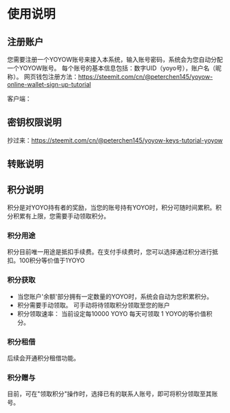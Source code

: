 # 使用说明

## 注册账户
您需要注册一个YOYOW账号来接入本系统，输入账号密码，系统会为您自动分配一个YOYOW账号。
每个账号的基本信息包括：数字UID（yoyo号），账户名（昵称）。
网页钱包注册方法：https://steemit.com/cn/@peterchen145/yoyow-online-wallet-sign-up-tutorial

客户端：

## 密钥权限说明
抄过来：https://steemit.com/cn/@peterchen145/yoyow-keys-tutorial-yoyow



## 转账说明


## 积分说明
积分是对YOYO持有者的奖励，当您的账号持有YOYO时，积分可随时间累积。积分积累有上限，您需要手动领取积分。

### 积分用途

积分目前唯一用途是抵扣手续费。在支付手续费时，您可以选择通过积分进行抵扣。100积分等价值于1YOYO

### 积分获取
- 当您账户'余额'部分拥有一定数量的YOYO时，系统会自动为您积累积分。
- 积分需要手动领取。 可手动将待领取积分领取至您的账户
- 积分领取速率： 当前设定每10000 YOYO 每天可领取 1 YOYO的等价值积分。

### 积分租借

后续会开通积分租借功能。

### 积分赠与

目前，可在"领取积分"操作时，选择已有的联系人账号，即可将积分领取至其账号。